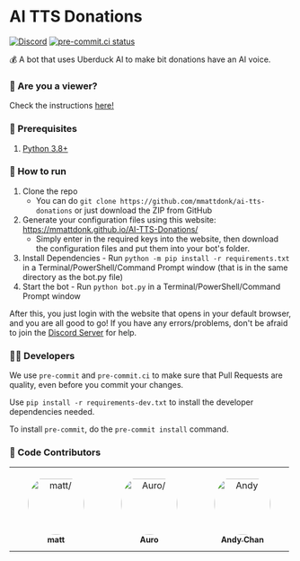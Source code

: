 # AI TTS Donations
[![Discord](https://img.shields.io/discord/883929594179256350?label=Discord)](https://discord.gg/mvVePs2Hs2)
[![pre-commit.ci status](https://results.pre-commit.ci/badge/github/mmattDonk/AI-TTS-Donations/main.svg)](https://results.pre-commit.ci/latest/github/mmattDonk/AI-TTS-Donations/main)

💰 A bot that uses Uberduck AI to make bit donations have an AI voice.

### 👀 Are you a viewer?
Check the instructions [here!](https://mmatt.link/UseTTS)

### 🔧 Prerequisites
1. [Python 3.8+](https://www.python.org/downloads/)

### 🏃 How to run

1. Clone the repo
    * You can do `git clone https://github.com/mmattdonk/ai-tts-donations` or just download the ZIP from GitHub
2. Generate your configuration files using this website: https://mmattdonk.github.io/AI-TTS-Donations/
    * Simply enter in the required keys into the website, then download the configuration files and put them into your bot's folder.
4. Install Dependencies - Run `python -m pip install -r requirements.txt` in a Terminal/PowerShell/Command Prompt window (that is in the same directory as the bot.py file)
5. Start the bot - Run `python bot.py` in a Terminal/PowerShell/Command Prompt window

After this, you just login with the website that opens in your default browser, and you are all good to go! If you have any errors/problems, don't be afraid to join the [Discord Server](https://discord.gg/mvVePs2Hs2) for help.

### 🧑‍💻 Developers
We use `pre-commit` and `pre-commit.ci` to make sure that Pull Requests are quality, even before you commit your changes.

Use `pip install -r requirements-dev.txt` to install the developer dependencies needed.

To install `pre-commit`, do the `pre-commit install` command.

### 🙌 Code Contributors

<table>
<tr>
    <td align="center" style="word-wrap: break-word; width: 150.0; height: 150.0">
        <a href=https://github.com/mmattbtw>
            <img src=https://avatars.githubusercontent.com/u/30363562?v=4 width="100;"  style="border-radius:50%;align-items:center;justify-content:center;overflow:hidden;padding-top:10px" alt=matt/>
            <br />
            <sub style="font-size:14px"><b>matt</b></sub>
        </a>
    </td>
    <td align="center" style="word-wrap: break-word; width: 150.0; height: 150.0">
        <a href=https://github.com/MrAuro>
            <img src=https://avatars.githubusercontent.com/u/35087590?v=4 width="100;"  style="border-radius:50%;align-items:center;justify-content:center;overflow:hidden;padding-top:10px" alt=Auro/>
            <br />
            <sub style="font-size:14px"><b>Auro</b></sub>
        </a>
    </td>
    <td align="center" style="word-wrap: break-word; width: 150.0; height: 150.0">
        <a href=https://github.com/12beesinatrenchcoat>
            <img src=https://avatars.githubusercontent.com/u/25379179?v=4 width="100;"  style="border-radius:50%;align-items:center;justify-content:center;overflow:hidden;padding-top:10px" alt=Andy Chan/>
            <br />
            <sub style="font-size:14px"><b>Andy Chan</b></sub>
        </a>
    </td>
</tr>
</table>
